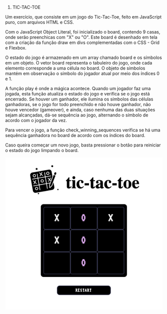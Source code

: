 1. TIC-TAC-TOE

Um exercício, que consiste em um jogo do Tic-Tac-Toe, feito em JavaScript puro, com arquivos HTML e CSS.

Com o JavaScript Object Literal, foi inicializado o board, contendo 9 casas, onde serão preenchicas com "X" ou "O". Este board é desenhado em tela com a criação da função draw em divs complementadas com o CSS - Grid e Flexbox.

O estado do jogo é armazenado em um array chamado board e os símbolos em um objeto. O vetor board representa o tabuleiro do jogo, onde cada elemento corresponde a uma célula no board. O objeto de símbolos mantém em observação o símbolo do jogador atual por meio dos índices 0 e 1.

A função play é onde a mágica acontece. Quando um jogador faz uma jogada, esta função atualiza o estado do jogo e verifica se o jogo está encerrado. Se houver um ganhador, ele ilumina os símbolos das células ganhadoras, se o jogo for todo preenchido e não houve ganhador, não houve vencedor (gameover), e ainda, caso nenhuma das duas situações sejam alcançadas, dá-se sequência ao jogo, alternando o símbolo de acordo com o jogador da vez.

Para vencer o jogo, a função check_winning_sequences verifica se há uma sequência ganhadora no board de acordo com os índices do board.

Caso queira começar um novo jogo, basta pressionar o botão para reiniciar o estado do jogo limpando o board.

<img src="./assets/images/screenshot-1.png" />
